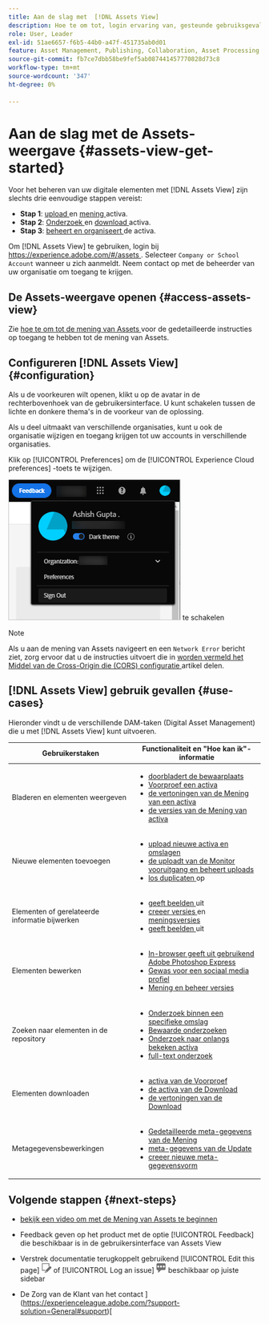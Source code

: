 ```yaml
---
title: Aan de slag met  [!DNL Assets View]
description: Hoe te om tot, login ervaring van, gesteunde gebruiksgevallen van, en bekende kwesties van  [!DNL Assets View] toegang te hebben.
role: User, Leader
exl-id: 51ae6657-f6b5-44b0-a47f-451735ab0d01
feature: Asset Management, Publishing, Collaboration, Asset Processing
source-git-commit: fb7ce7dbb58be9fef5ab087441457770828d73c8
workflow-type: tm+mt
source-wordcount: '347'
ht-degree: 0%

---
```


# Aan de slag met de Assets-weergave {#assets-view-get-started}

<!-- TBD: Make links for these steps. -->

Voor het beheren van uw digitale elementen met [!DNL Assets View] zijn slechts drie eenvoudige stappen vereist:

* **Stap 1**: [ upload ](/help/assets/add-delete-assets-view.md) en [ mening ](/help/assets/navigate-assets-view.md) activa.
* **Stap 2**: [ Onderzoek ](/help/assets/search-assets-view.md) en [ download ](/help/assets/manage-organize-assets-view.md#download) activa.
* **Stap 3**: [ beheert en organiseert ](/help/assets/manage-organize-assets-view.md) de activa.

Om [!DNL Assets View] te gebruiken, login bij [ https://experience.adobe.com/#/assets ](https://experience.adobe.com/#/assets). Selecteer `Company or School Account` wanneer u zich aanmeldt. Neem contact op met de beheerder van uw organisatie om toegang te krijgen.

<!--In addition, more reference information that can be helpful is [understanding of the user interface](/help/assets/navigate-assets-view.md), [list of use cases](#use-cases), [supported file types](/help/assets/supported-file-formats-assets-view.md), and [known issues](/help/assets/release-notes.md#known-issues).
-->

## De Assets-weergave openen {#access-assets-view}

Zie [ hoe te om tot de mening van Assets ](/help/assets/assets-view-introduction.md#how-to-access-assets-view) voor de gedetailleerde instructies op toegang te hebben tot de mening van Assets.

## Configureren [!DNL Assets View] {#configuration}

Als u de voorkeuren wilt openen, klikt u op de avatar in de rechterbovenhoek van de gebruikersinterface. U kunt schakelen tussen de lichte en donkere thema&#39;s in de voorkeur van de oplossing.

Als u deel uitmaakt van verschillende organisaties, kunt u ook de organisatie wijzigen en toegang krijgen tot uw accounts in verschillende organisaties.

Klik op [!UICONTROL Preferences] om de [!UICONTROL Experience Cloud preferences] -toets te wijzigen.

![ Voorkeur om donker en licht thema ](assets/theme-change.png) te schakelen

>[!NOTE]
>
>Als u aan de mening van Assets navigeert en een `Network Error` bericht ziet, zorg ervoor dat u de instructies uitvoert die in [ worden vermeld het Middel van de Cross-Origin die (CORS) configuratie ](/help/headless/deployment/cross-origin-resource-sharing.md) artikel delen.

## [!DNL Assets View] gebruik gevallen {#use-cases}

Hieronder vindt u de verschillende DAM-taken (Digital Asset Management) die u met [!DNL Assets View] kunt uitvoeren.

| Gebruikerstaken | Functionaliteit en &quot;Hoe kan ik&quot;-informatie |
|-----|------|
| Bladeren en elementen weergeven | <ul> <li>[ doorbladert de bewaarplaats ](/help/assets/navigate-assets-view.md#view-assets-and-details) </li> <li> [ Voorproef een activa ](/help/assets/navigate-assets-view.md#preview-assets) <li> [ de vertoningen van de Mening van een activa ](/help/assets/add-delete-assets-view.md#renditions) </li> <li>[ de versies van de Mening van activa ](/help/assets/manage-organize-assets-view.md#view-versions)</li></ul> |
| Nieuwe elementen toevoegen | <ul> <li>[ upload nieuwe activa en omslagen ](/help/assets/add-delete-assets-view.md)</li> <li>[ de uploadt van de Monitor vooruitgang en beheert uploads ](/help/assets/add-delete-assets-view.md#upload-progress)</li> <li>[ los duplicaten ](/help/assets/add-delete-assets-view.md) op</li> </ul> |
| Elementen of gerelateerde informatie bijwerken | <ul> <li>[ geeft beelden ](/help/assets/edit-images-assets-view.md) uit</li> <li>[ creeer versies ](/help/assets/manage-organize-assets-view.md#create-versions) en [ meningsversies ](/help/assets/manage-organize-assets-view.md#view-versions)</li> <li>[ geeft beelden ](/help/assets/edit-images-assets-view.md) uit</li> </ul> |
| Elementen bewerken | <ul> <li>[ In-browser geeft uit gebruikend Adobe Photoshop Express ](/help/assets/edit-images-assets-view.md)</li> <li>[ Gewas voor een sociaal media profiel ](/help/assets/edit-images-assets-view.md#crop-straighten-images)</li> <li>[ Mening en beheer versies ](/help/assets/manage-organize-assets-view.md#view-versions)</li></ul></ul> |
| Zoeken naar elementen in de repository | <ul> <li>[ Onderzoek binnen een specifieke omslag ](/help/assets/search-assets-view.md#refine-search-results)</li> <li>[ Bewaarde onderzoeken ](/help/assets/search-assets-view.md#saved-search)</li> <li>[ Onderzoek naar onlangs bekeken activa ](/help/assets/search-assets-view.md)</li> <li>[ full-text onderzoek ](/help/assets/search-assets-view.md) |
| Elementen downloaden | <ul> <li> [ activa van de Voorproef ](/help/assets/navigate-assets-view.md#preview-assets) </li> <li> [ de activa van de Download ](/help/assets/manage-organize-assets-view.md#download) <li> [ de vertoningen van de Download ](/help/assets/add-delete-assets-view.md#renditions) </li></ul> |
| Metagegevensbewerkingen | <ul> <li>[ Gedetailleerde meta-gegevens van de Mening ](/help/assets/metadata-assets-view.md) </li> <li> [ meta-gegevens van de Update ](/help/assets/metadata-assets-view.md#update-metadata)</li> <li> [ creeer nieuwe meta-gegevensvorm ](/help/assets/metadata-assets-view.md#metadata-forms) </li> </ul> |

## Volgende stappen {#next-steps}

* [ bekijk een video om met de Mening van Assets te beginnen ](https://experienceleague.adobe.com/docs/experience-manager-learn/assets-essentials/getting-started.html)

* Feedback geven op het product met de optie [!UICONTROL Feedback] die beschikbaar is in de gebruikersinterface van Assets View

* Verstrek documentatie terugkoppelt gebruikend [!UICONTROL Edit this page] ![ uitgeeft de pagina ](assets/do-not-localize/edit-page.png) of [!UICONTROL Log an issue] ![ creeer een kwestie GitHub ](assets/do-not-localize/github-issue.png) beschikbaar op juiste sidebar

* De Zorg van de Klant van het contact ](https://experienceleague.adobe.com/?support-solution=General#support)[


<!--TBD: Merge the below rows in the table when the use cases are documented/available.

| How do I delete assets? | <ul> <li>[Delete assets](/help/assets/manage-organize.md)</li> <li>Recover deleted assets</li> <li>Permanently delete assets</li> </ul> |
| How do I share assets or find shared assets? | <ul> <li>Shared by me</li> <li>Shared with me</li> <li>Share for comments and review</li> <li>Unshare assets</li> </ul> |
| How do I collaborate with others and get my assets reviewed | <ul> <li>Share for review</li> <li>Provide comments. Resolve and filter comments</li> <li>Annotations on images</li> <li>Assign tasks to specific users and prioritize</li> </ul> |

-->

<!-- 

## ![feedback icon](assets/do-not-localize/feedback-icon.png) Provide product feedback {#provide-feedback}

Adobe welcomes feedback about the solution. To provide feedback without even switching your working application, use the [!UICONTROL Feedback] option in the user interface. It also lets you attach files such as screenshots or video recording of an issue.

  ![feedback option in the interface](assets/feedback-panel.png)

To provide feedback for documentation, click [!UICONTROL Edit this page] ![edit the page](assets/do-not-localize/edit-page.png) or [!UICONTROL Log an issue] ![create a GitHub issue](assets/do-not-localize/github-issue.png) from the right sidebar. You can do one of the following: 

* Make the content updates and submit a GitHub pull request.
* Create an issue or ticket in GitHub. Retain the automatically populated article name when creating an issue.

-->
<!--
>[!MORELIKETHIS]
>
>* [Understand the user interface](/help/assets/navigate-asssets-view.md).
>* [Release notes and known issues](/help/assets/release-notes.md).
>* [Supported file types](/help/assets/supported-file-formats.md).
-->

